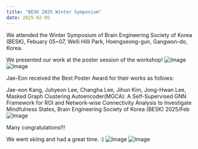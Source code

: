 ```yaml
---
title: "BESK 2025 Winter Symposium"
date: 2025-02-05 
---
```


We attended the Winter Symposium of Brain Engineering Society of Korea (BESK), Febuary 05~07, Welli Hilli Park, Hoengseong-gun, Gangwon-do, Korea.



We presented our work at the poster session of the workshop!
![Image](//bspl.korea.ac.kr/Board/Lab_News/2025/BESK_winter/2025_Winter_BESK_Poster_1.jpeg)
![Image](//bspl.korea.ac.kr/Board/Lab_News/2025/BESK_winter/2025_Winter_BESK_Poster_2.jpeg)



Jae-Eon received the Best Poster Award for their works as follows:

Jae-eon Kang, Juhyeon Lee, Changha Lee, Jihun Kim, Jong-Hwan Lee, Masked Graph Clustering Autoencoder(MGCA): A Self-Supervised GNN Framework for ROI and Network-wise Connectivity Analysis to Investigate Mindfulness States, Brain Engineering Society of Korea (BESK) 2025/Feb
![Image](//bspl.korea.ac.kr/Board/Lab_News/2025/BESK_winter/2025_Winter_BESK_Poster_Award_JaeEon.jpg)


Many congratulations!!!


We went skiing and had a great time. :)
![Image](//bspl.korea.ac.kr/Board/Lab_News/2025/BESK_winter/2025_Winter_BESK_Ski_1.JPG)
![Image](//bspl.korea.ac.kr/Board/Lab_News/2025/BESK_winter/2025_Winter_BESK_Ski_2.JPG)
